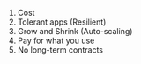 1. Cost
2. Tolerant apps (Resilient)
3. Grow and Shrink (Auto-scaling)
4. Pay for what you use
5. No long-term contracts